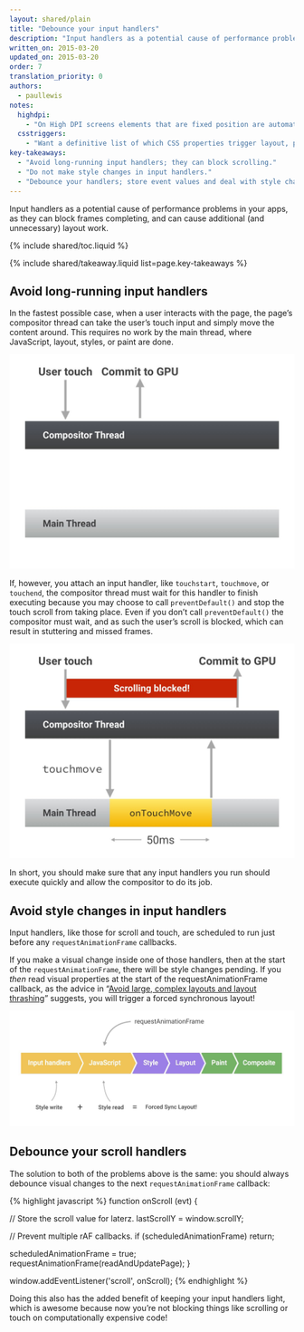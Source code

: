 ```yaml
---
layout: shared/plain
title: "Debounce your input handlers"
description: "Input handlers as a potential cause of performance problems in your apps, as they can block frames completing, and can cause additional (and unnecessary) layout work."
written_on: 2015-03-20
updated_on: 2015-03-20
order: 7
translation_priority: 0
authors:
  - paullewis
notes:
  highdpi:
    - "On High DPI screens elements that are fixed position are automatically promoted to their own compositor layer. This is not the case on low DPI devices because the promotion changes text rendering from subpixel to grayscale, and layer promotion needs to be done manually."
  csstriggers:
    - "Want a definitive list of which CSS properties trigger layout, paint, or composite? Check out <a href='http://csstriggers.com/'>CSS Triggers</a>."
key-takeaways:
  - "Avoid long-running input handlers; they can block scrolling."
  - "Do not make style changes in input handlers."
  - "Debounce your handlers; store event values and deal with style changes in the next requestAnimationFrame callback."
---
```


<p class="intro">
Input handlers as a potential cause of performance problems in your apps, as they can block frames completing, and can cause additional (and unnecessary) layout work.
</p>

{% include shared/toc.liquid %}

{% include shared/takeaway.liquid list=page.key-takeaways %}

## Avoid long-running input handlers

In the fastest possible case, when a user interacts with the page, the page’s compositor thread can take the user’s touch input and simply move the content around. This requires no work by the main thread, where JavaScript, layout, styles, or paint are done.

<img src="images/debounce-your-input-handlers/compositor-scroll.jpg" alt="Lightweight scrolling; compositor only.">

If, however, you attach an input handler, like `touchstart`, `touchmove`, or `touchend`, the compositor thread must wait for this handler to finish executing because you may choose to call `preventDefault()` and stop the touch scroll from taking place. Even if you don’t call `preventDefault()` the compositor must wait, and as such the user’s scroll is blocked, which can result in stuttering and missed frames.

<img src="images/debounce-your-input-handlers/ontouchmove.jpg" alt="Heavy scrolling; compositor is blocked on JavaScript.">

In short, you should make sure that any input handlers you run should execute quickly and allow the compositor to do its job.

## Avoid style changes in input handlers

Input handlers, like those for scroll and touch, are scheduled to run just before any `requestAnimationFrame` callbacks.

If you make a visual change inside one of those handlers, then at the start of the `requestAnimationFrame`, there will be style changes pending. If you _then_ read visual properties at the start of the requestAnimationFrame callback, as the advice in “[Avoid large, complex layouts and layout thrashing](avoid-large-complex-layouts-and-layout-thrashing)” suggests, you will trigger a forced synchronous layout!

<img src="images/debounce-your-input-handlers/frame-with-input.jpg" alt="Heavy scrolling; compositor is blocked on JavaScript.">

## Debounce your scroll handlers

The solution to both of the problems above is the same: you should always debounce visual changes to the next `requestAnimationFrame` callback:

{% highlight javascript %}
function onScroll (evt) {

  // Store the scroll value for laterz.
  lastScrollY = window.scrollY;

  // Prevent multiple rAF callbacks.
  if (scheduledAnimationFrame)
    return;

  scheduledAnimationFrame = true;
  requestAnimationFrame(readAndUpdatePage);
}

window.addEventListener('scroll', onScroll);
{% endhighlight %}

Doing this also has the added benefit of keeping your input handlers light, which is awesome because now you’re not blocking things like scrolling or touch on computationally expensive code!

